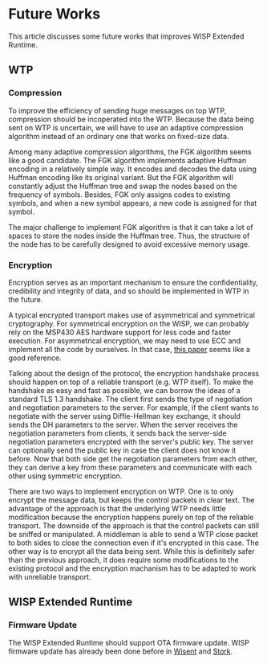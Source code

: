 # Future Works
This article discusses some future works that improves WISP Extended Runtime.

## WTP
### Compression
To improve the efficiency of sending huge messages on top WTP, compression should be incoperated into the WTP. Because the data being sent on WTP is uncertain, we will have to use an adaptive compression algorithm instead of an ordinary one that works on fixed-size data.

Among many adaptive compression algorithms, the FGK algorithm seems like a good candidate. The FGK algorithm implements adaptive Huffman encoding in a relatively simple way. It encodes and decodes the data using Huffman encoding like its original variant. But the FGK algorithm will constantly adjust the Huffman tree and swap the nodes based on the frequency of symbols. Besides, FGK only assigns codes to existing symbols, and when a new symbol appears, a new code is assigned for that symbol.

The major challenge to implement FGK algorithm is that it can take a lot of spaces to store the nodes inside the Huffman tree. Thus, the structure of the node has to be carefully designed to avoid excessive memory usage.

### Encryption
Encryption serves as an important mechanism to ensure the confidentiality, credibility and integrity of data, and so should be implemented in WTP in the future.

A typical encrypted transport makes use of asymmetrical and symmetrical cryptography. For symmetrical encryption on the WISP, we can probably rely on the MSP430 AES hardware support for less code and faster execution. For asymmetrical encryption, we may need to use ECC and implement all the code by ourselves. In that case, [this paper](https://wisp.wikispaces.com/file/view/Pendl_RFIDsec_2011.pdf/315201010/Pendl_RFIDsec_2011.pdf) seems like a good reference.

Talking about the design of the protocol, the encryption handshake process should happen on top of a reliable transport (e.g. WTP itself). To make the handshake as easy and fast as possible, we can borrow the ideas of a standard TLS 1.3 handshake. The client first sends the type of negotiation and negotiation parameters to the server. For example, if the client wants to negotiate with the server using Diffie-Hellman key exchange, it should sends the DH parameters to the server. When the server receives the negotiation parameters from clients, it sends back the server-side negotiation parameters encrypted with the server's public key. The server can optionally send the public key in case the client does not know it before. Now that both side get the negotiation parameters from each other, they can derive a key from these parameters and communicate with each other using symmetric encryption.

There are two ways to implement encryption on WTP. One is to only encrypt the message data, but keeps the control packets in clear text. The advantage of the approach is that the underlying WTP needs little modification because the encryption happens purely on top of the reliable transport. The downside of the approach is that the control packets can still be sniffed or manipulated. A middleman is able to send a WTP close packet to both sides to close the connection even if it's encrypted in this case. The other way is to encrypt all the data being sent. While this is definitely safer than the previous approach, it does require some modifications to the existing protocol and the encryption machanism has to be adapted to work with unreliable transport.

## WISP Extended Runtime
### Firmware Update
The WISP Extended Runtime should support OTA firmware update. WISP firmware update has already been done before in [Wisent](https://arxiv.org/pdf/1512.04602.pdf) and [Stork](http://www.es.ewi.tudelft.nl/papers/2017-Aantjes-INFOCOM.pdf).
